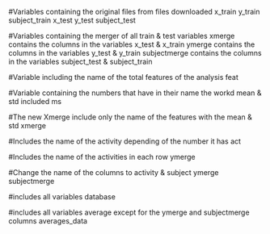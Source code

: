#Variables containing the original files from files downloaded
x_train 
y_train 
subject_train
x_test
y_test
subject_test

#Variables containing the merger of all train & test variables
xmerge contains the columns in the variables x_test & x_train
ymerge contains the columns in the variables y_test & y_train
subjectmerge contains the columns in the variables subject_test & subject_train

#Variable including the name of the total features of the analysis
feat

#Variable containing the numbers that have in their name the workd mean & std included
ms

#The new Xmerge include only the name of the features with the mean & std
xmerge

#Includes the name of the activity depending of the number it has
act 

#Includes the name of the activities in each row
ymerge

#Change the name of the columns to activity & subject
ymerge
subjectmerge

#includes all variables
database 

#includes all variables average except for the ymerge and subjectmerge columns
averages_data